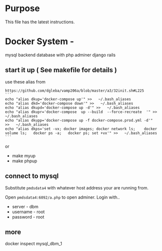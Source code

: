 
# Purpose

This file has the latest instructions.


# Docker System - 

mysql backend database with php adminer django rails




## start it up ( See makefile for details )

use these alias from 
	
	https://github.com/dgleba/vamp206a/blob/master/a3/32init.sh#L225
	```
	echo "alias dkup='docker-compose up'" >>   ~/.bash_aliases
	echo "alias dkd='docker-compose down'" >>   ~/.bash_aliases
	echo "alias dkupd='docker-compose up -d'" >>   ~/.bash_aliases
	echo "alias dkupr='docker-compose  up --build  --force-recreate  '" >>   ~/.bash_aliases
	echo "alias dkupp='docker-compose up -f docker-compose.prod.yml -d'" >>   ~/.bash_aliases
	echo "alias dkps='set -vx; docker images; docker network ls;	docker volume ls;	docker ps -a;	docker ps; set +vx'" >>   ~/.bash_aliases
    ```


or

 - make myup
 - make phpup
 

 
## connect to mysql

Substitute `pmdsdata4` with whatever host address your are running from.

Open `pmdsdata4:6092/a.php` to open adminer. Login with..

  - server - dbm
  - username - root
  - password - root
  
  

## more

docker  inspect mysql_dbm_1

  